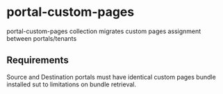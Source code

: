 # portal-custom-pages
portal-custom-pages collection migrates custom pages assignment between portals/tenants

## Requirements
Source and Destination portals must have identical custom pages bundle installed sut to limitations on bundle retrieval. 
